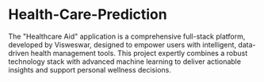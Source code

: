 # Health-Care-Prediction
The "Healthcare Aid" application is a comprehensive full-stack platform, developed by Visweswar, designed to empower users with intelligent, data-driven health management tools. This project expertly combines a robust technology stack with advanced machine learning to deliver actionable insights and support personal wellness decisions.
